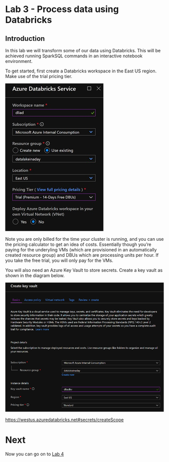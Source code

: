 # Lab 3 - Process data using Databricks

## Introduction

In this lab we will transform some of our data using Databricks. This will be achieved running SparkSQL commands in an interactive notebook environment. 

To get started, first create a Databricks workspace in the East US region. Make use of the trial pricing tier. 

![Databricksworkspace.png](images/Databricksworkspace.png)

 Note you are only billed for the time your cluster is running, and you can use the pricing calculator to get an idea of costs. Essentially though you’re paying for the underyling VMs (which are provisioned in an automatically created resource group) and DBUs which are processing units per hour. If you take the free trial, you will only pay for the VMs.
 
You will also need an Azure Key Vault to store secrets. Create a key vault as shown in the diagram below.

![KeyVault.png](images/KeyVault.png)

https://westus.azuredatabricks.net#secrets/createScope

# Next

Now you can go on to [Lab 4](../Lab4/Lab4.md)
